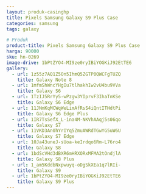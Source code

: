 ```yaml
---
layout: produk-casinghp
title: Pixels Samsung Galaxy S9 Plus Case
categories: samsung
tags: galaxy

# Produk
product-title: Pixels Samsung Galaxy S9 Plus Case
harga: 90000
sku: hn-0269
image-drive: 1bPtZYO4-MI9ze0ryIBiYOGKiJ92EtTE6
gallery:
  - url: 1z55z7AQ1Z5On5IhmQ5ZGTP0QWCFgTUZQ
    title: Galaxy Note 8
  - url: 1mfmShWncYHgIu7tlhakhIw2vU4bu9VVa
    title: Galaxy S6
  - url: 1TzIJ5RrYy5-wPzgw3YIprvF3IhaTnKSe
    title: Galaxy S6 Edge
  - url: 11JNmKqMCWqWeLimAfRsS4iQntITHdtPi
    title: Galaxy S6 Edge Plus
  - url: 1IR7TsSefX_L-ina4M-NKVhAAqj5s06qo
    title: Galaxy S7
  - url: 11VKD3An0hYrIYq5ZmuAWRdTGwYG5uW6U
    title: Galaxy S7 Edge
  - url: 10Ja43uneJ-sUoa-keIrdqo6Rm-L76ro4
    title: Galaxy S8
  - url: 1bdScVHd3dBXR6mHRXORxMFMA2tOndjlA
    title: Galaxy S8 Plus
  - url: 1_am5KddbNxpwuyq-oDgSkXEa1q7lRIi-
    title: Galaxy S9
  - url: 1bPtZYO4-MI9ze0ryIBiYOGKiJ92EtTE6
    title: Galaxy S9 Plus
---
```

